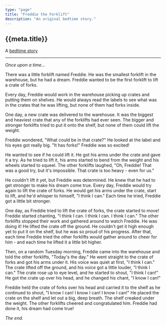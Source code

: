 ```yaml
---
type: "page"
title: "Freddie the Forklift"
description: "An original bedtime story."
---
```


## {{meta.title}}

A [bedtime story](/bedtime-stories)

---

*Once upon a time...*

There was a little forklift named Freddie. He was the smallest forklift in the warehouse, but he had a dream. Freddie wanted to be the first forklift to lift a crate of forks.

Every day, Freddie would work in the warehouse picking up crates and putting them on shelves. He would always read the labels to see what was in the crates that he was lifting, but none of them had forks inside.

One day, a new crate was delivered to the warehouse. It was the biggest and heaviest crate that any of the forklifts had ever seen. The bigger and stronger forklifts tried to put it onto the shelf, but none of them could lift the weight.

Freddie wondered, "What could be in that crate?" He looked at the label and his eyes got really big. "It has forks!" Freddie was so excited!

He wanted to see if he could lift it. He got his arms under the crate and gave it a try. As he tried to lift it, his arms started to bend from the weight and his wheels started to squeel. The other forklifts laughed, "Oh, Freddie! That was a good try, but it's impossible. That crate is too heavy - even for us."

He couldn't lift it yet, but Freddie was determined. He knew that he had to get stronger to make his dream come true. Every day, Freddie would try again to lift the crate of forks. He would get his arms under the crate, start to lift, and he'd whisper to himself, "I think I can." Each time he tried, Freddie got a little bit stronger.

One day, as Freddie tried to lift the crate of forks, the crate started to move! Freddie started chanting, "I think I can. I think I can. I think I can." The other forklifts stopped their work and gathered around to watch Freddie. He was doing it! He lifted the crate off the ground. He couldn't get it high enough yet to put it on the shelf, but he was so proud of his progress. After that, each time Freddie tried the other forklifts would gather around to cheer for him - and each time he lifted it a little bit higher.

Then, on a random Tuesday morning, Freddie came into the warehouse and told the other forklifts, "Today's the day." He went straight to the crate of forks and got his arms under it. His voice was quiet at first, "I think I can." The crate lifted off the ground, and his voice got a little louder, "I think I can." The crate rose up to eye level, and he started to shout, "I think I can!" He got the crate up over his head, and he changed his chant, "I know I can!"

Freddie held the crate of forks over his head and carried it to the shelf as he continued to shout, "I know I can! I know I can! I know I can!" He placed the crate on the shelf and let out a big, deep breath. The shelf creaked under the weight. The other forklifts cheered and congratulated him. Freddie had done it, his dream had come true!

*The end.*